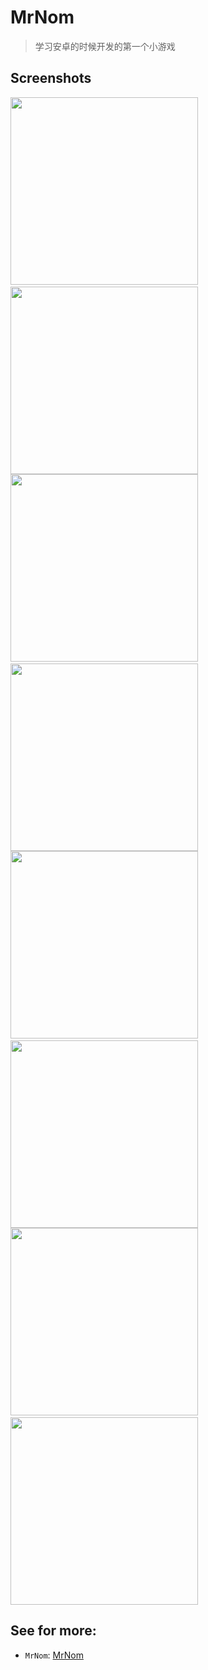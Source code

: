 # MrNom

>	学习安卓的时候开发的第一个小游戏

## Screenshots

<img src="1.png" width="300">
&nbsp;&nbsp;&nbsp;&nbsp;
<img src="2.png" width="300">

<img src="3.png" width="300">
&nbsp;&nbsp;&nbsp;&nbsp;
<img src="4.png" width="300">

<img src="5.png" width="300">
&nbsp;&nbsp;&nbsp;&nbsp;
<img src="6.png" width="300">

<img src="7.png" width="300">
&nbsp;&nbsp;&nbsp;&nbsp;
<img src="8.png" width="300">

## See for more:

- `MrNom`: [MrNom](https://github.com/huangruichang/MrNom)